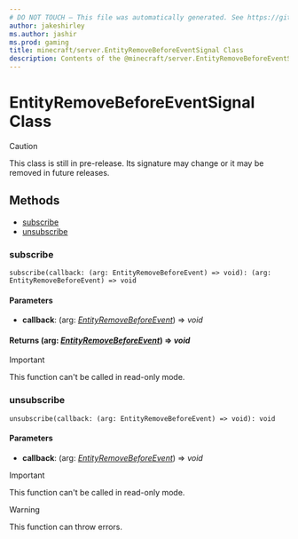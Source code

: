 ```yaml
---
# DO NOT TOUCH — This file was automatically generated. See https://github.com/mojang/minecraftapidocsgenerator to modify descriptions, examples, etc.
author: jakeshirley
ms.author: jashir
ms.prod: gaming
title: minecraft/server.EntityRemoveBeforeEventSignal Class
description: Contents of the @minecraft/server.EntityRemoveBeforeEventSignal class.
---
```

# EntityRemoveBeforeEventSignal Class

> [!CAUTION]
> This class is still in pre-release.  Its signature may change or it may be removed in future releases.

## Methods
- [subscribe](#subscribe)
- [unsubscribe](#unsubscribe)

### **subscribe**
`
subscribe(callback: (arg: EntityRemoveBeforeEvent) => void): (arg: EntityRemoveBeforeEvent) => void
`

#### **Parameters**
- **callback**: (arg: [*EntityRemoveBeforeEvent*](EntityRemoveBeforeEvent.md)) => *void*

#### **Returns** (arg: [*EntityRemoveBeforeEvent*](EntityRemoveBeforeEvent.md)) => *void*

> [!IMPORTANT]
> This function can't be called in read-only mode.

### **unsubscribe**
`
unsubscribe(callback: (arg: EntityRemoveBeforeEvent) => void): void
`

#### **Parameters**
- **callback**: (arg: [*EntityRemoveBeforeEvent*](EntityRemoveBeforeEvent.md)) => *void*

> [!IMPORTANT]
> This function can't be called in read-only mode.

> [!WARNING]
> This function can throw errors.
